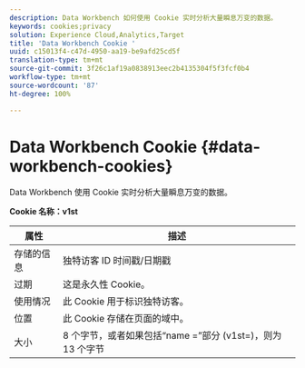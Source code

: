 ```yaml
---
description: Data Workbench 如何使用 Cookie 实时分析大量瞬息万变的数据。
keywords: cookies;privacy
solution: Experience Cloud,Analytics,Target
title: 'Data Workbench Cookie '
uuid: c15013f4-c47d-4950-aa19-be9afd25cd5f
translation-type: tm+mt
source-git-commit: 3f26c1af19a0838913eec2b4135304f5f3fcf0b4
workflow-type: tm+mt
source-wordcount: '87'
ht-degree: 100%

---
```



# Data Workbench Cookie {#data-workbench-cookies}

Data Workbench 使用 Cookie 实时分析大量瞬息万变的数据。

**Cookie 名称：v1st**

| 属性 | 描述 |
|---|---|
| 存储的信息 | 独特访客 ID 时间戳/日期戳 |
| 过期 | 这是永久性 Cookie。 |
| 使用情况 | 此 Cookie 用于标识独特访客。 |
| 位置 | 此 Cookie 存储在页面的域中。 |
| 大小 | 8 个字节，或者如果包括“name =”部分 (v1st=)，则为 13 个字节 |

